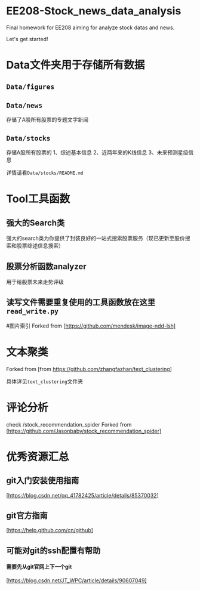 # EE208-Stock_news_data_analysis
Final homework for EE208 aiming for analyze stock datas and news.

Let's get started!
# Data文件夹用于存储所有数据
## `Data/figures`
## `Data/news`
存储了A股所有股票的专题文字新闻

## `Data/stocks`
存储A股所有股票的
1、综述基本信息
2、近两年来的K线信息
3、未来预测星级信息

详情请看`Data/stocks/README.md`

# Tool工具函数
## 强大的Search类
强大的search类为你提供了封装良好的一站式搜索股票服务（现已更新至股价搜索和股票综述信息搜索）
## 股票分析函数analyzer
用于给股票未来走势评级
## 读写文件需要重复使用的工具函数放在这里 `read_write.py`

#图片索引 
Forked from [https://github.com/mendesk/image-ndd-lsh]

# 文本聚类
Forked from [from https://github.com/zhangfazhan/text_clustering]

具体详见`text_clustering`文件夹

# 评论分析
check /stock_recommendation_spider
Forked from [https://github.com/Jasonbaby/stock_recommendation_spider]


# 优秀资源汇总
## git入门安装使用指南
   [https://blog.csdn.net/qq_41782425/article/details/85370032]
## git官方指南
   [https://help.github.com/cn/github]
## 可能对git的ssh配置有帮助
#### 需要先从git官网上下一个git
   [https://blog.csdn.net/JT_WPC/article/details/90607049]
 
